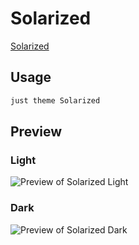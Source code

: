 # Solarized

[Solarized](https://github.com/harmtemolder)

## Usage

```bash
just theme Solarized
```

## Preview

### Light

![Preview of Solarized Light](preview-light.png)

### Dark

![Preview of Solarized Dark](preview-dark.png)

